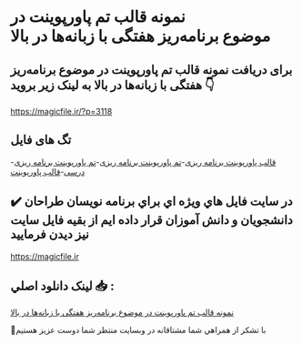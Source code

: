 # نمونه قالب تم پاورپوینت در موضوع برنامه‌ریز هفتگی با زبانه‌ها در بالا

## برای دریافت نمونه قالب تم پاورپوینت در موضوع برنامه‌ریز هفتگی با زبانه‌ها در بالا به لینک زیر بروید 👇

https://magicfile.ir/?p=3118

## تگ های فایل

-[قالب پاورپوینت برنامه ریزی](https://magicfile.ir/product/%d9%82%d8%a7%d9%84%d8%a8-%d8%aa%d9%85-%d9%be%d8%a7%d9%88%d8%b1%d9%be%d9%88%db%8c%d9%86%d8%aa-%d8%af%d8%b1-%d9%85%d9%88%d8%b6%d9%88%d8%b9%d8%a8%d8%b1%d9%86%d8%a7%d9%85%d9%87%d8%b1%db%8c%d8%b2-%d9%87%d9%81%d8%aa%da%af%db%8c/)-[تم پاورپوینت برنامه ریزی](https://magicfile.ir/product/%d9%82%d8%a7%d9%84%d8%a8-%d8%aa%d9%85-%d9%be%d8%a7%d9%88%d8%b1%d9%be%d9%88%db%8c%d9%86%d8%aa-%d8%af%d8%b1-%d9%85%d9%88%d8%b6%d9%88%d8%b9%d8%a8%d8%b1%d9%86%d8%a7%d9%85%d9%87%d8%b1%db%8c%d8%b2-%d9%87%d9%81%d8%aa%da%af%db%8c/)-[تم پاورپوینت برنامه ریزی درسی](https://magicfile.ir/product/%d9%82%d8%a7%d9%84%d8%a8-%d8%aa%d9%85-%d9%be%d8%a7%d9%88%d8%b1%d9%be%d9%88%db%8c%d9%86%d8%aa-%d8%af%d8%b1-%d9%85%d9%88%d8%b6%d9%88%d8%b9%d8%a8%d8%b1%d9%86%d8%a7%d9%85%d9%87%d8%b1%db%8c%d8%b2-%d9%87%d9%81%d8%aa%da%af%db%8c/)-[قالب پاورپوینت](https://magicfile.ir/product/%d9%82%d8%a7%d9%84%d8%a8-%d8%aa%d9%85-%d9%be%d8%a7%d9%88%d8%b1%d9%be%d9%88%db%8c%d9%86%d8%aa-%d8%af%d8%b1-%d9%85%d9%88%d8%b6%d9%88%d8%b9%d8%a8%d8%b1%d9%86%d8%a7%d9%85%d9%87%d8%b1%db%8c%d8%b2-%d9%87%d9%81%d8%aa%da%af%db%8c/)

## ✔️ در سايت فايل هاي ويژه اي براي برنامه نويسان طراحان دانشجويان و دانش آموزان قرار داده ايم از بقيه فايل سايت نيز ديدن فرماييد

https://magicfile.ir


## لينک دانلود اصلي 📥 :

[نمونه قالب تم پاورپوینت در موضوع برنامه‌ریز هفتگی با زبانه‌ها در بالا](https://magicfile.ir/product/%d9%82%d8%a7%d9%84%d8%a8-%d8%aa%d9%85-%d9%be%d8%a7%d9%88%d8%b1%d9%be%d9%88%db%8c%d9%86%d8%aa-%d8%af%d8%b1-%d9%85%d9%88%d8%b6%d9%88%d8%b9%d8%a8%d8%b1%d9%86%d8%a7%d9%85%d9%87%d8%b1%db%8c%d8%b2-%d9%87%d9%81%d8%aa%da%af%db%8c/) 


🙏با تشکر از همراهي شما مشتاقانه در وبسایت منتظر شما دوست عزیز هستیم

